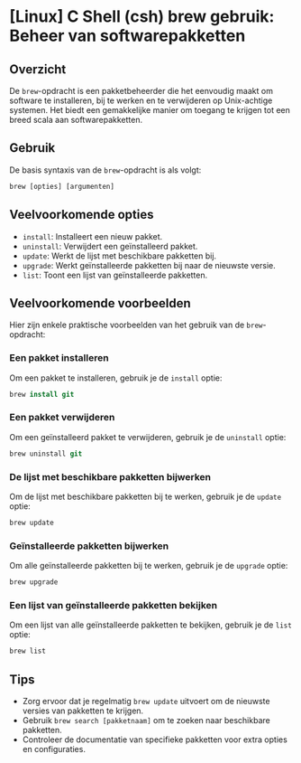 # [Linux] C Shell (csh) brew gebruik: Beheer van softwarepakketten

## Overzicht
De `brew`-opdracht is een pakketbeheerder die het eenvoudig maakt om software te installeren, bij te werken en te verwijderen op Unix-achtige systemen. Het biedt een gemakkelijke manier om toegang te krijgen tot een breed scala aan softwarepakketten.

## Gebruik
De basis syntaxis van de `brew`-opdracht is als volgt:

```csh
brew [opties] [argumenten]
```

## Veelvoorkomende opties
- `install`: Installeert een nieuw pakket.
- `uninstall`: Verwijdert een geïnstalleerd pakket.
- `update`: Werkt de lijst met beschikbare pakketten bij.
- `upgrade`: Werkt geïnstalleerde pakketten bij naar de nieuwste versie.
- `list`: Toont een lijst van geïnstalleerde pakketten.

## Veelvoorkomende voorbeelden
Hier zijn enkele praktische voorbeelden van het gebruik van de `brew`-opdracht:

### Een pakket installeren
Om een pakket te installeren, gebruik je de `install` optie:

```csh
brew install git
```

### Een pakket verwijderen
Om een geïnstalleerd pakket te verwijderen, gebruik je de `uninstall` optie:

```csh
brew uninstall git
```

### De lijst met beschikbare pakketten bijwerken
Om de lijst met beschikbare pakketten bij te werken, gebruik je de `update` optie:

```csh
brew update
```

### Geïnstalleerde pakketten bijwerken
Om alle geïnstalleerde pakketten bij te werken, gebruik je de `upgrade` optie:

```csh
brew upgrade
```

### Een lijst van geïnstalleerde pakketten bekijken
Om een lijst van alle geïnstalleerde pakketten te bekijken, gebruik je de `list` optie:

```csh
brew list
```

## Tips
- Zorg ervoor dat je regelmatig `brew update` uitvoert om de nieuwste versies van pakketten te krijgen.
- Gebruik `brew search [pakketnaam]` om te zoeken naar beschikbare pakketten.
- Controleer de documentatie van specifieke pakketten voor extra opties en configuraties.
